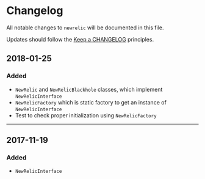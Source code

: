 # Changelog

All notable changes to `newrelic` will be documented in this file.

Updates should follow the [Keep a CHANGELOG](http://keepachangelog.com/) principles.

## 2018-01-25

### Added
- `NewRelic` and `NewRelicBlackhole` classes, which implement `NewRelicInterface`
- `NewRelicFactory` which is static factory to get an instance of `NewRelicInterface`
- Test to check proper initialization using `NewRelicFactory`

***

## 2017-11-19

### Added
- `NewRelicInterface`
